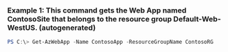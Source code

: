 ### Example 1: This command gets the Web App named ContosoSite that belongs to the resource group Default-Web-WestUS. (autogenerated)
```powershell
PS C:\> Get-AzWebApp -Name ContosoApp -ResourceGroupName ContosoRG
```

